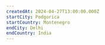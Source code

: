 ```yaml
---
createdAt: 2024-04-27T13:00:00.000Z
startCity: Podgorica
startCountry: Montenegro
endCity: Delhi
endCountry: India
---
```

